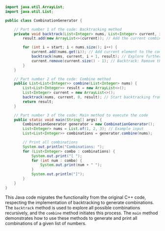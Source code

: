 ```java
import java.util.ArrayList;
import java.util.List;

public class CombinationGenerator {

    // Part number 1 of the code: Backtracking method
    private void backtrack(List<Integer> nums, List<Integer> current, int start, List<List<Integer>> result) {
        result.add(new ArrayList<>(current)); // Add the current combination to the result

        for (int i = start; i < nums.size(); i++) {
            current.add(nums.get(i)); // Add current element to the combination
            backtrack(nums, current, i + 1, result); // Explore further with the next elements
            current.remove(current.size() - 1); // Backtrack: Remove the last element to explore other combinations
        }
    }

    // Part number 2 of the code: Combine method
    public List<List<Integer>> combine(List<Integer> nums) {
        List<List<Integer>> result = new ArrayList<>();
        List<Integer> current = new ArrayList<>();
        backtrack(nums, current, 0, result); // Start backtracking from index 0
        return result;
    }

    // Part number 3 of the code: Main method to execute the code
    public static void main(String[] args) {
        CombinationGenerator generator = new CombinationGenerator();
        List<Integer> nums = List.of(1, 2, 3); // Example input
        List<List<Integer>> combinations = generator.combine(nums);

        // Print all combinations
        System.out.println("Combinations: ");
        for (List<Integer> combo : combinations) {
            System.out.print("[ ");
            for (int num : combo) {
                System.out.print(num + " ");
            }
            System.out.println("]");
        }
    }
}
```

This Java code migrates the functionality from the original C++ code, respecting the implementation of backtracking to generate combinations. The `backtrack` method is used to explore all possible combinations recursively, and the `combine` method initiates this process. The `main` method demonstrates how to use these methods to generate and print all combinations of a given list of numbers.